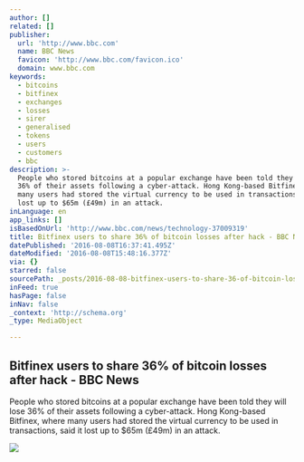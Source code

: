 ```yaml
---
author: []
related: []
publisher:
  url: 'http://www.bbc.com'
  name: BBC News
  favicon: 'http://www.bbc.com/favicon.ico'
  domain: www.bbc.com
keywords:
  - bitcoins
  - bitfinex
  - exchanges
  - losses
  - sirer
  - generalised
  - tokens
  - users
  - customers
  - bbc
description: >-
  People who stored bitcoins at a popular exchange have been told they will lose
  36% of their assets following a cyber-attack. Hong Kong-based Bitfinex, where
  many users had stored the virtual currency to be used in transactions, said it
  lost up to $65m (£49m) in an attack.
inLanguage: en
app_links: []
isBasedOnUrl: 'http://www.bbc.com/news/technology-37009319'
title: Bitfinex users to share 36% of bitcoin losses after hack - BBC News
datePublished: '2016-08-08T16:37:41.495Z'
dateModified: '2016-08-08T15:48:16.377Z'
via: {}
starred: false
sourcePath: _posts/2016-08-08-bitfinex-users-to-share-36-of-bitcoin-losses-after-hack-b.md
inFeed: true
hasPage: false
inNav: false
_context: 'http://schema.org'
_type: MediaObject

---
```

<article style=""><h1>Bitfinex users to share 36% of bitcoin losses after hack - BBC News</h1><p>People who stored bitcoins at a popular exchange have been told they will lose 36% of their assets following a cyber-attack. Hong Kong-based Bitfinex, where many users had stored the virtual currency to be used in transactions, said it lost up to $65m (£49m) in an attack.</p><img src="http://ichef-1.bbci.co.uk/news/1024/cpsprodpb/5A5B/production/_90713132_gettyimages-166302862.jpg" /></article>